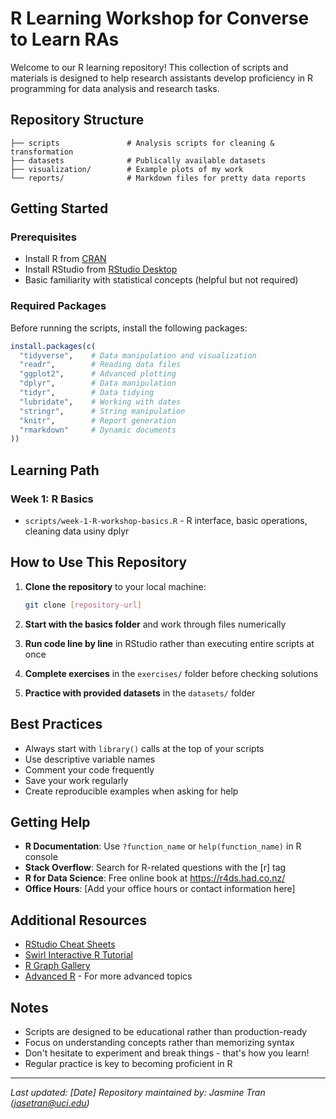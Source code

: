 # R Learning Workshop for Converse to Learn RAs

Welcome to our R learning repository! This collection of scripts and materials is designed to help research assistants develop proficiency in R programming for data analysis and research tasks.

## Repository Structure

```
├── scripts               # Analysis scripts for cleaning & transformation
├── datasets              # Publically available datasets
├── visualization/        # Example plots of my work
└── reports/              # Markdown files for pretty data reports
```

## Getting Started

### Prerequisites
- Install R from [CRAN](https://cran.r-project.org/)
- Install RStudio from [RStudio Desktop](https://www.rstudio.com/products/rstudio/download/)
- Basic familiarity with statistical concepts (helpful but not required)

### Required Packages
Before running the scripts, install the following packages:

```r
install.packages(c(
  "tidyverse",    # Data manipulation and visualization
  "readr",        # Reading data files
  "ggplot2",      # Advanced plotting
  "dplyr",        # Data manipulation
  "tidyr",        # Data tidying
  "lubridate",    # Working with dates
  "stringr",      # String manipulation
  "knitr",        # Report generation
  "rmarkdown"     # Dynamic documents
))
```

## Learning Path

### Week 1: R Basics
- `scripts/week-1-R-workshop-basics.R` - R interface, basic operations, cleaning data usiny dplyr

## How to Use This Repository

1. **Clone the repository** to your local machine:
   ```bash
   git clone [repository-url]
   ```

2. **Start with the basics folder** and work through files numerically

3. **Run code line by line** in RStudio rather than executing entire scripts at once

4. **Complete exercises** in the `exercises/` folder before checking solutions

5. **Practice with provided datasets** in the `datasets/` folder

## Best Practices

- Always start with `library()` calls at the top of your scripts
- Use descriptive variable names
- Comment your code frequently
- Save your work regularly
- Create reproducible examples when asking for help

## Getting Help

- **R Documentation**: Use `?function_name` or `help(function_name)` in R console
- **Stack Overflow**: Search for R-related questions with the [r] tag
- **R for Data Science**: Free online book at https://r4ds.had.co.nz/
- **Office Hours**: [Add your office hours or contact information here]

## Additional Resources

- [RStudio Cheat Sheets](https://www.rstudio.com/resources/cheatsheets/)
- [Swirl Interactive R Tutorial](https://swirlstats.com/)
- [R Graph Gallery](https://www.r-graph-gallery.com/)
- [Advanced R](https://adv-r.hadley.nz/) - For more advanced topics

## Notes

- Scripts are designed to be educational rather than production-ready
- Focus on understanding concepts rather than memorizing syntax
- Don't hesitate to experiment and break things - that's how you learn!
- Regular practice is key to becoming proficient in R

---

*Last updated: [Date]*
*Repository maintained by: Jasmine Tran (jasetran@uci.edu)*
